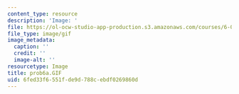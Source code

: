 ```yaml
---
content_type: resource
description: 'Image: '
file: https://ol-ocw-studio-app-production.s3.amazonaws.com/courses/6-042j-mathematics-for-computer-science-spring-2015/6fed33f6551fde9d788cebdf0269860d_prob6a.GIF
file_type: image/gif
image_metadata:
  caption: ''
  credit: ''
  image-alt: ''
resourcetype: Image
title: prob6a.GIF
uid: 6fed33f6-551f-de9d-788c-ebdf0269860d
---
```


